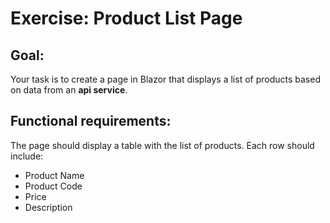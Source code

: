 # Exercise: Product List Page
## Goal:
Your task is to create a page in Blazor that displays a list of products based on data from an **api service**.

## Functional requirements:
The page should display a table with the list of products. Each row should include:

- Product Name
- Product Code
- Price
- Description
